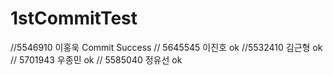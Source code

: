 # 1stCommitTest

//5546910 이홍욱 Commit Success
// 5645545 이진호 ok
//5532410 김근형 ok
// 5701943 우종민 ok
// 5585040 정유선 ok
